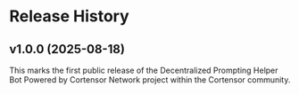 # Release History

## v1.0.0 (2025-08-18)

This marks the first public release of the Decentralized Prompting Helper Bot Powered by Cortensor Network project within the Cortensor community.
